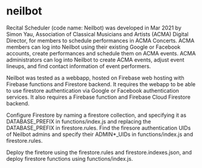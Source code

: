 # neilbot

Recital Scheduler (code name: Neilbot) was developed in Mar 2021 by Simon Yau, Association of Classical Musicians and Artists (ACMA) Digital Director, for members to schedule performances in ACMA Concerts. ACMA members can log into Neilbot using their existing Google or Facebook accounts, create performances and schedule them on ACMA events. ACMA administrators can log into Neilbot to create ACMA events, adjust event lineups, and find contact information of event performers. 

Neilbot was tested as a webbapp, hosted on Firebase web hosting with Firebase functions and Firestore backend. It requires the webapp to be able to use firestore authentication via Google or Facebook authentication services. It also requires a Firebase function and Firebase Cloud Firestore backend. 

Configure Firestore by naming a firestore collection, and specifying it as DATABASE_PREFIX in functions/index.js and replacing the DATABASE_PREFIX in firestore.rules. Find the firesore authentication UIDs of Neilbot admins and specify their ADMIN*\_UIDs in functions/index.js and firestore.rules.

Deploy the firetore using the firestore.rules and firestore.indexes.json, and deploy firestore functions using functions/index.js. 

